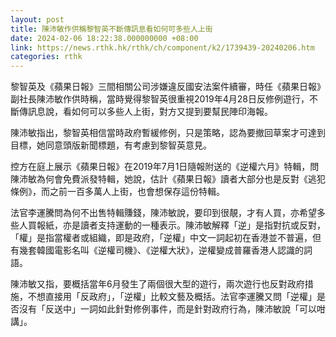 ```yaml
---
layout: post
title: 陳沛敏作供稱黎智英不斷傳訊息看如何可多些人上街
date: 2024-02-06 18:22:38.000000000 +08:00
link: https://news.rthk.hk/rthk/ch/component/k2/1739439-20240206.htm
categories: rthk
---
```


黎智英及《蘋果日報》三間相關公司涉嫌違反國安法案件續審，時任《蘋果日報》副社長陳沛敏作供時稱，當時覺得黎智英很重視2019年4月28日反修例遊行，不斷傳訊息說，看如何可以多些人上街，對方又提到要幫民陣印海報。

陳沛敏指出，黎智英相信當時政府暫緩修例，只是策略，認為要撤回草案才可達到目標，她同意頭版新聞標題，有考慮到黎智英意見。

控方在庭上展示《蘋果日報》在2019年7月1日隨報附送的《逆權六月》特輯，問陳沛敏為何會免費派發特輯，她說，估計《蘋果日報》讀者大部分也是反對《逃犯條例》，而之前一百多萬人上街，也會想保存這份特輯。

法官李運騰問為何不出售特輯賺錢，陳沛敏說，要印到很靚，才有人買，亦希望多些人買報紙，亦是讀者支持運動的一種表示。陳沛敏解釋「逆」是指對抗或反對，「權」是指當權者或組織，即是政府，「逆權」中文一詞起初在香港並不普遍，但有幾套韓國電影名叫《逆權司機》、《逆權大狀》，逆權變成普羅香港人認識的詞語。

陳沛敏又指，要概括當年6月發生了兩個很大型的遊行，兩次遊行也反對政府措施，不想直接用「反政府」，「逆權」比較文藝及概括。法官李運騰又問「逆權」是否沒有「反送中」一詞如此針對修例事件，而是針對政府行為，陳沛敏說「可以咁講」。
